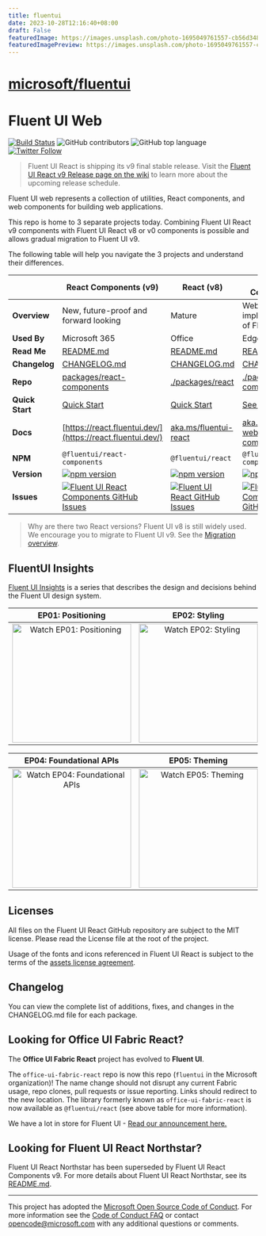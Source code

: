 ```yaml
---
title: fluentui
date: 2023-10-28T12:16:40+08:00
draft: False
featuredImage: https://images.unsplash.com/photo-1695049761557-cb56d348c297?ixid=M3w0NjAwMjJ8MHwxfHJhbmRvbXx8fHx8fHx8fDE2OTg0NjY0ODB8&ixlib=rb-4.0.3
featuredImagePreview: https://images.unsplash.com/photo-1695049761557-cb56d348c297?ixid=M3w0NjAwMjJ8MHwxfHJhbmRvbXx8fHx8fHx8fDE2OTg0NjY0ODB8&ixlib=rb-4.0.3
---
```


# [microsoft/fluentui](https://github.com/microsoft/fluentui)

# Fluent UI Web

[![Build Status](https://img.shields.io/azure-devops/build/uifabric/fabricpublic/164/master?style=flat-square)](https://dev.azure.com/uifabric/fabricpublic/_build?definitionId=164) ![GitHub contributors](https://img.shields.io/github/contributors/microsoft/fluentui?style=flat-square) ![GitHub top language](https://img.shields.io/github/languages/top/microsoft/fluentui?style=flat-square) [![Twitter Follow](https://img.shields.io/twitter/follow/fluentui?logo=twitter&style=flat-square)](https://twitter.com/FluentUI?ref_src=twsrc%5Etfw)

> Fluent UI React is shipping its v9 final stable release. Visit the [Fluent UI React v9 Release page on the wiki](https://github.com/microsoft/fluentui/wiki/Fluent-UI-React-v9-Release) to learn more about the upcoming release schedule.

Fluent UI web represents a collection of utilities, React components, and web components for building web applications.

This repo is home to 3 separate projects today. Combining Fluent UI React v9 components with Fluent UI React v8 or v0 components is possible and allows gradual migration to Fluent UI v9.

The following table will help you navigate the 3 projects and understand their differences.

<!-- prettier-ignore-start -->
|   | React Components (v9) | React (v8) | Web Components |
|---| ----- | --------------- | -------------- |
| **Overview**    | New, future-proof and forward looking | Mature | Web Component implementation of Fluent UI. |
| **Used By**     | Microsoft 365 | Office | Edge |
| **Read Me**     | [README.md](/packages/react-components/react-components/README.md) | [README.md](/packages/react/README.md)| [README.md](/packages/web-components/README.md) |
| **Changelog** | [CHANGELOG.md](/packages/react-components/react-components/CHANGELOG.md) | [CHANGELOG.md](/packages/react/CHANGELOG.md) | [CHANGELOG.md](/packages/web-components/CHANGELOG.md) |
| **Repo**        | [packages/react-components](/packages/react-components/react-components/CHANGELOG.md) | [./packages/react](/packages/react) | [./packages/web-components](/packages/web-components) |
| **Quick Start** | [Quick Start](https://react.fluentui.dev/?path=/docs/concepts-developer-quick-start--page) | [Quick Start](https://developer.microsoft.com/en-us/fluentui#/get-started/web) | [See README.md](https://github.com/microsoft/fluentui/tree/master/packages/web-components/README.md) |
| **Docs**        | [https://react.fluentui.dev/](https://react.fluentui.dev/) | [aka.ms/fluentui-react](https://aka.ms/fluentui-react) | [aka.ms/fluentui-web-components](https://aka.ms/fluentui-web-components) |
| **NPM**         | `@fluentui/react-components` | `@fluentui/react`| `@fluentui/web-components` |
| **Version**     | [![npm version](https://img.shields.io/npm/v/@fluentui/react-components?style=flat-square)](https://www.npmjs.com/package/@fluentui/react-components) | [![npm version](https://img.shields.io/npm/v/@fluentui/react?style=flat-square)](https://www.npmjs.com/package/@fluentui/react) | [![npm version](https://img.shields.io/npm/v/@fluentui/web-components?style=flat-square)](https://www.npmjs.com/package/@fluentui/web-components) |
| **Issues**      | [![Fluent UI React Components GitHub Issues](https://img.shields.io/github/issues/microsoft/fluentui/Fluent%20UI%20react-components%20(v9)?label=issues&style=flat-square)](https://github.com/microsoft/fluentui/issues?q=is%3Aissue+is%3Aopen+label%3A%22Fluent+UI+react-components+%28v9%29%22) | [![Fluent UI React GitHub Issues](https://img.shields.io/github/issues/microsoft/fluentui/Fluent%20UI%20react%20(v8)?label=issues&style=flat-square)](https://github.com/microsoft/fluentui/issues?q=is%3Aissue+is%3Aopen+label%3A%22Fluent+UI+react+(v8)%22) | [![Fluent UI Web Components GitHub Issues](https://img.shields.io/github/issues/microsoft/fluentui/web-components?label=issues&style=flat-square)](https://github.com/microsoft/fluentui/issues?q=is%3Aissue+is%3Aopen+label%3A%22web-components%22) |
<!-- prettier-ignore-end -->

> Why are there two React versions? Fluent UI v8 is still widely used. We encourage you to migrate to Fluent UI v9. See the [Migration overview](https://react.fluentui.dev/?path=/docs/concepts-migration-overview--page).

## FluentUI Insights

[Fluent UI Insights](https://docs.microsoft.com/en-us/shows/fluent-ui-insights?utm_source=github) is a series that describes the design and decisions behind the Fluent UI design system.

|                                                                                                             EP01: Positioning                                                                                                             |                                                                                                           EP02: Styling                                                                                                           |                                                                                                           EP03: Griffel                                                                                                           |
| :---------------------------------------------------------------------------------------------------------------------------------------------------------------------------------------------------------------------------------------: | :-------------------------------------------------------------------------------------------------------------------------------------------------------------------------------------------------------------------------------: | :-------------------------------------------------------------------------------------------------------------------------------------------------------------------------------------------------------------------------------: |
| <a href="https://learn.microsoft.com/en-us/shows/fluent-ui-insights/fluent-ui-insights-positioning?utm_source=github" target="_blank"><img src="ghdocs/medias/fluentui-ep01-preview.gif" alt="Watch EP01: Positioning" width="240" /></a> | <a href="https://learn.microsoft.com/en-us/shows/fluent-ui-insights/fluent-ui-insights-styling?utm_source=github" target="_blank"><img src="ghdocs/medias/fluentui-ep02-preview.gif" alt="Watch EP02: Styling" width="240" /></a> | <a href="https://learn.microsoft.com/en-us/shows/fluent-ui-insights/fluent-ui-insights-griffel?utm_source=github" target="_blank"><img src="ghdocs/medias/fluentui-ep03-preview.gif" alt="Watch EP03: Griffel" width="240" /></a> |

|                                                                                                                          EP04: Foundational APIs                                                                                                                           |                                                                                                              EP05: Theming                                                                                                              |                                                                                                                  EP06: Accessible by default                                                                                                                  |
| :------------------------------------------------------------------------------------------------------------------------------------------------------------------------------------------------------------------------------------------------------------------------: | :-------------------------------------------------------------------------------------------------------------------------------------------------------------------------------------------------------------------------------------: | :-----------------------------------------------------------------------------------------------------------------------------------------------------------------------------------------------------------------------------------------------------------: |
| <a href="https://learn.microsoft.com/en-us/shows/fluent-ui-insights/fluent-ui-insights-apis-in-v9-slots-jsx-children-triggers?utm_source=github" target="_blank"><img src="ghdocs/medias/fluentui-ep04-preview.gif" alt="Watch EP04: Foundational APIs" width="240" /></a> | <a href="https://learn.microsoft.com/en-us/shows/fluent-ui-insights/fluent-ui-insights-theming-in-v9?utm_source=github" target="_blank"><img src="ghdocs/medias/fluentui-ep05-preview.gif" alt="Watch EP05: Theming" width="240" /></a> | <a href="https://learn.microsoft.com/en-us/shows/fluent-ui-insights/fluent-ui-insights-accessible-by-default?utm_source=github" target="_blank"><img src="ghdocs/medias/fluentui-ep06-preview.gif" alt="Watch EP06: Accessible by default" width="240" /></a> |

## Licenses

All files on the Fluent UI React GitHub repository are subject to the MIT license. Please read the License file at the root of the project.

Usage of the fonts and icons referenced in Fluent UI React is subject to the terms of the [assets license agreement](https://aka.ms/fluentui-assets-license).

## Changelog

You can view the complete list of additions, fixes, and changes in the CHANGELOG.md file for each package.

## Looking for Office UI Fabric React?

The **Office UI Fabric React** project has evolved to **Fluent UI**.

The `office-ui-fabric-react` repo is now this repo (`fluentui` in the Microsoft organization)! The name change should not disrupt any current Fabric usage, repo clones, pull requests or issue reporting. Links should redirect to the new location. The library formerly known as `office-ui-fabric-react` is now available as `@fluentui/react` (see above table for more information).

We have a lot in store for Fluent UI - [Read our announcement here.](https://developer.microsoft.com/en-us/office/blogs/ui-fabric-is-evolving-into-fluent-ui/)

## Looking for Fluent UI React Northstar?

Fluent UI React Northstar has been superseded by Fluent UI React Components v9. For more details about Fluent UI React Northstar, see its [README.md](/packages/fluentui/README.md).

---

This project has adopted the [Microsoft Open Source Code of Conduct](https://opensource.microsoft.com/codeofconduct/). For more information see the [Code of Conduct FAQ](https://opensource.microsoft.com/codeofconduct/faq/) or contact [opencode@microsoft.com](mailto:opencode@microsoft.com) with any additional questions or comments.

